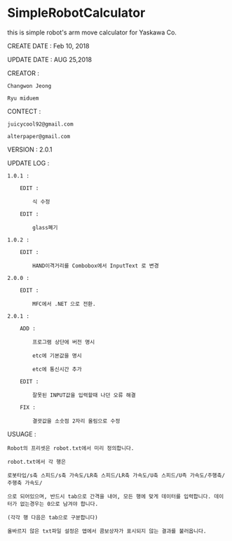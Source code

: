 # SimpleRobotCalculator
this is simple robot's arm move calculator for Yaskawa Co.

CREATE DATE : Feb 10, 2018

UPDATE DATE : AUG 25,2018

CREATOR : 

	Changwon Jeong
  
	Ryu miduem
  
CONTECT : 

	juicycool92@gmail.com
  
	alterpaper@gmail.com
  
VERSION : 2.0.1

UPDATE LOG :

	1.0.1 : 
  
		EDIT :
    
			식 수정
      
		EDIT : 
    
			glass폐기
      
	1.0.2 :
  
		EDIT : 
    
			HAND이격거리를 Combobox에서 InputText 로 변경
      
	2.0.0 :
  
		EDIT : 
    
			MFC에서 .NET 으로 전환.
      
	2.0.1 :
  
		ADD : 
    
			프로그램 상단에 버전 명시
      
			etc에 기본값을 명시
      
			etc에 통신시간 추가
      
		EDIT : 
    
			잘못된 INPUT값을 입력할때 나던 오류 해결
      
		FIX : 
    
			결괏값을 소숫점 2자리 올림으로 수정
      

USUAGE :
	
    Robot의 프리셋은 robot.txt에서 미리 정의합니다.

    robot.txt에서 각 행은

    로봇타입/s축 스피드/s축 가속도/LR축 스피드/LR축 가속도/U축 스피드/U측 가속도/주행축/주행축 가속도/

    으로 되어있으며, 반드시 tab으로 간격을 내어, 모든 행에 맞게 데이터를 입력합니다. 데이터가 없는경우는 0으로 남겨야 합니다.

    (각각 행 다음은 tab으로 구분합니다)

    올바르지 않은 txt파일 설정은 앱에서 콤보상자가 표시되지 않는 결과를 불러옵니다.




